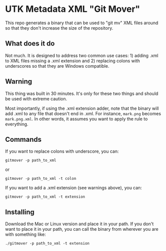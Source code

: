 # UTK Metadata XML "Git Mover"

This repo generates a binary that can be used to "git mv" XML files around so that they don't increase the size of the repository.

## What does it do

Not much.  It is designed to address two common use cases: 1) adding .xml to XML files missing a .xml extension and 2) replacing colons with underscores so that they are Windows compatible.

## Warning

This thing was built in 30 minutes.  It's only for these two things and should be used with extreme caution.

Most importantly, if using the .xml extension adder, note that the binary will add .xml to any file that doesn't end in .xml.  For instance, `mark.png`
becomes `mark.png.xml`.  In other words, it assumes you want to apply the rule to everything.

## Commands

If you want to replace colons with underscore, you can:

```
gitmover -p path_to_xml
```

or

```
gitmover -p path_to_xml -t colon
```

If you want to add a .xml extension (see warnings above), you can:

```
gitmover -p path_to_xml -t extension
```

## Installing

Download the Mac or Linux version and place it in your path.  If you don't want to place it in your path, you can call the binary from wherever you are with something like:

```
./gitmover -p path_to_xml -t extension
```
